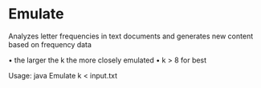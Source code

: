 # Emulate
Analyzes letter frequencies in text documents and generates new content based on frequency data

• the larger the k the more closely emulated
• k > 8 for best

Usage:
java Emulate k < input.txt
